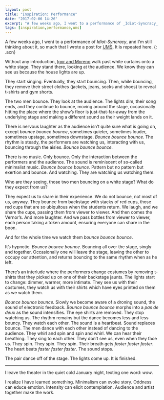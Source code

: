 ```yaml
---
layout: post
title: "Inspiration: Performance"
date: "2017-02-06 14:26"
excerpt: "A few weeks ago, I went to a performance of _Idiot-Syncracy_, and I'm still thinking about it."
tags: [inspiration,performance,ums]
---
```


A few weeks ago, I went to a performance of _Idiot-Syncracy_, and I'm still thinking about it, so much that I wrote a post for [UMS](http://ums.org/2017/01/30/artist-in-residence-spotlight-taking-part-in-the-performance/). It is repeated here.
{: .acn}



Without any introduction, [Igor and Moreno](http://ums.org/performance/idiot-syncrasy/) walk past white curtains onto a white stage. They stand there, looking at the audience. We know they can see us because the house lights are up.

They start singing. Eventually, they start bouncing. Then, while bouncing, they remove their street clothes (jackets, jeans, socks and shoes) to reveal t-shirts and gym shorts.

The two men bounce. They look at the audience. The lights dim, their song ends, and they continue to bounce, moving around the stage, occasionally hitting the place where the show’s floor is just-that-far-away from the underlying stage and making a different sound as their weight lands on it.

There is nervous laughter as the audience isn’t quite sure what is going on, except *bounce bounce bounce*, sometimes quieter, sometimes louder, sometimes upstage, sometimes downstage. *Bounce  bounce bounce.* The rhythm is steady, the performers are watching us, interacting with us, bouncing through the aisles. *Bounce bounce bounce.*

There is no music. Only bounce. Only the interaction between the performers and the audience. The sound is reminiscent of so-called minimalist music. *Bounce bounce bounce.* Pattern but no pattern but exertion and bounce. And watching. They are watching us watching them.

Who are they seeing, those two men bouncing on a white stage? What do they expect from us?

They expect us to share in their experience. We do not bounce, not most of us, anyway. They bounce from backstage with stacks of red cups, those red cups that are so ubiquitous when the students return. We laugh, and we share the cups, passing them from viewer to viewer. And then comes the Vernor’s. And more laughter. And we pass bottles from viewer to viewer, each person taking a token amount, ensuring everyone can share in the boon.

And for the whole time we watch them *bounce bounce bounce*.

It’s hypnotic. *Bounce bounce bounce.* Bouncing all over the stage, singly and together. Occasionally one will leave the stage, leaving the other to occupy our attention, and returns bouncing to the same rhythm when as he left.

There’s an interlude where the performers change costumes by removing t-shirts that they picked up on one of their backstage jaunts. The lights start to change: dimmer, warmer, more intimate. They see us with their costumes, they watch us with their shirts which have eyes printed on them as we watch them.

*Bounce bounce bounce.* Slowly we become aware of a droning sound, the sound of electronic feedback. *Bounce bounce bounce* morphs into a _pas de deux_ as the sound intensifies. The eye shirts are removed. They stop watching us. The rhythm remains but the dance becomes less and less bouncy. They watch each other. The sound is a heartbeat. Sound replaces bounce. The men dance with each other instead of dancing to the audience. They whirl and spin and spin and whirl. We can hear their breathing. They sing to each other. They don’t see us, even when they face us. They spin. They spin. They spin. Their breath gets *faster faster faster*. The heart beats *faster faster faster*. The sound stops.

The pair dance off of the stage. The lights come up. It is finished.

---

I leave the theater in the quiet cold January night, texting one word: *wow*.

I realize I have learned something. Minimalism can evoke story. Oddness can educe emotion. Intensity can elicit contemplation. Audience and artist together make the work.
